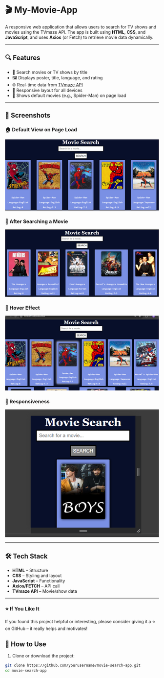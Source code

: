 
# 🎬 My-Movie-App

A responsive web application that allows users to search for TV shows and movies using the TVmaze API. The app is built using **HTML**, **CSS**, and **JavaScript**, and uses **Axios** (or Fetch) to retrieve movie data dynamically.

---

## 🔍 Features

- 🎥 Search movies or TV shows by title
- 🖼 Displays poster, title, language, and rating
- 🌐 Real-time data from [TVmaze API](https://www.tvmaze.com/api)
- 📱 Responsive layout for all devices
- 🚀 Shows default movies (e.g., Spider-Man) on page load

---

## 📸 Screenshots

### 🏠 Default View on Page Load
![Default Dashboard](assests/ss1.png)

### 🔎 After Searching a Movie
![Search Result](assests/ss2.png)

### 🔎 Hover Effect
![Search Result](assests/ss3.png)

### 🔎 Responsiveness
![Search Result](assests/ss4.png)

---

## 🛠️ Tech Stack

- **HTML** – Structure
- **CSS** – Styling and layout
- **JavaScript** – Functionality
- **Axios/FETCH** – API call
- **TVmaze API** – Movie/show data

---
### ⭐ If You Like It
If you found this project helpful or interesting, please consider giving it a ⭐ on GitHub – it really helps and motivates!

## 🚀 How to Use

1. Clone or download the project:

```bash
git clone https://github.com/yourusername/movie-search-app.git
cd movie-search-app


